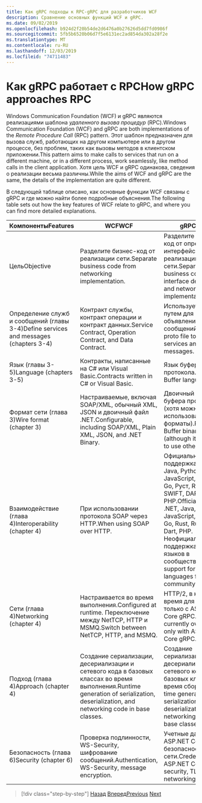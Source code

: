 ```yaml
---
title: Как gRPC подходы к RPC-gRPC для разработчиков WCF
description: Сравнение основных функций WCF и gRPC.
ms.date: 09/02/2019
ms.openlocfilehash: b924d2f20b54de2d6476a0b27626d5dd7fd0986f
ms.sourcegitcommit: 5fb5b6520b06d7f5e6131ec2ad854da302a28f2e
ms.translationtype: MT
ms.contentlocale: ru-RU
ms.lasthandoff: 12/03/2019
ms.locfileid: "74711483"
---
```

# <a name="how-grpc-approaches-rpc"></a><span data-ttu-id="71aa7-103">Как gRPC работает с RPC</span><span class="sxs-lookup"><span data-stu-id="71aa7-103">How gRPC approaches RPC</span></span>

<span data-ttu-id="71aa7-104">Windows Communication Foundation (WCF) и gRPC являются реализациями шаблона *удаленного вызова процедур* (RPC).</span><span class="sxs-lookup"><span data-stu-id="71aa7-104">Windows Communication Foundation (WCF) and gRPC are both implementations of the *Remote Procedure Call* (RPC) pattern.</span></span> <span data-ttu-id="71aa7-105">Этот шаблон предназначен для вызова служб, работающих на другом компьютере или в другом процессе, без проблем, таких как вызовы методов в клиентском приложении.</span><span class="sxs-lookup"><span data-stu-id="71aa7-105">This pattern aims to make calls to services that run on a different machine, or in a different process, work seamlessly, like method calls in the client application.</span></span> <span data-ttu-id="71aa7-106">Хотя цель WCF и gRPC одинакова, сведения о реализации весьма различны.</span><span class="sxs-lookup"><span data-stu-id="71aa7-106">While the aims of WCF and gRPC are the same, the details of the implementation are quite different.</span></span>

<span data-ttu-id="71aa7-107">В следующей таблице описано, как основные функции WCF связаны с gRPC и где можно найти более подробные объяснения.</span><span class="sxs-lookup"><span data-stu-id="71aa7-107">The following table sets out how the key features of WCF relate to gRPC, and where you can find more detailed explanations.</span></span>

| <span data-ttu-id="71aa7-108">Компоненты</span><span class="sxs-lookup"><span data-stu-id="71aa7-108">Features</span></span> | <span data-ttu-id="71aa7-109">WCF</span><span class="sxs-lookup"><span data-stu-id="71aa7-109">WCF</span></span> | <span data-ttu-id="71aa7-110">gRPC</span><span class="sxs-lookup"><span data-stu-id="71aa7-110">gRPC</span></span> |
| -------- | --- | ---- |
| <span data-ttu-id="71aa7-111">Цель</span><span class="sxs-lookup"><span data-stu-id="71aa7-111">Objective</span></span> | <span data-ttu-id="71aa7-112">Разделите бизнес-код от реализации сети.</span><span class="sxs-lookup"><span data-stu-id="71aa7-112">Separate business code from networking implementation.</span></span> | <span data-ttu-id="71aa7-113">Разделите бизнес-код от определения интерфейса и реализации сети.</span><span class="sxs-lookup"><span data-stu-id="71aa7-113">Separate business code from interface definition and networking implementation.</span></span> |
| <span data-ttu-id="71aa7-114">Определение служб и сообщений (главы 3-4)</span><span class="sxs-lookup"><span data-stu-id="71aa7-114">Define services and messages (chapters 3-4)</span></span>  | <span data-ttu-id="71aa7-115">Контракт службы, контракт операции и контракт данных.</span><span class="sxs-lookup"><span data-stu-id="71aa7-115">Service Contract, Operation Contract, and Data Contract.</span></span> | <span data-ttu-id="71aa7-116">Использует файл с путем для объявления служб и сообщений.</span><span class="sxs-lookup"><span data-stu-id="71aa7-116">Uses proto file to declare services and messages.</span></span> |
| <span data-ttu-id="71aa7-117">Язык (главы 3-5)</span><span class="sxs-lookup"><span data-stu-id="71aa7-117">Language (chapters 3-5)</span></span> | <span data-ttu-id="71aa7-118">Контракты, написанные на C# или Visual Basic.</span><span class="sxs-lookup"><span data-stu-id="71aa7-118">Contracts written in C# or Visual Basic.</span></span> | <span data-ttu-id="71aa7-119">Язык буфера протокола.</span><span class="sxs-lookup"><span data-stu-id="71aa7-119">Protocol Buffer language.</span></span> |
| <span data-ttu-id="71aa7-120">Формат сети (глава 3)</span><span class="sxs-lookup"><span data-stu-id="71aa7-120">Wire format (chapter 3)</span></span> | <span data-ttu-id="71aa7-121">Настраиваемые, включая SOAP/XML, обычный XML, JSON и двоичный файл .NET.</span><span class="sxs-lookup"><span data-stu-id="71aa7-121">Configurable, including SOAP/XML, Plain XML, JSON, and .NET Binary.</span></span> | <span data-ttu-id="71aa7-122">Двоичный формат буфера протокола (хотя можно использовать другие форматы).</span><span class="sxs-lookup"><span data-stu-id="71aa7-122">Protocol Buffer binary format (although it's possible to use other formats).</span></span>
| <span data-ttu-id="71aa7-123">Взаимодействие (глава 4)</span><span class="sxs-lookup"><span data-stu-id="71aa7-123">Interoperability (chapter 4)</span></span> | <span data-ttu-id="71aa7-124">При использовании протокола SOAP через HTTP.</span><span class="sxs-lookup"><span data-stu-id="71aa7-124">When using SOAP over HTTP.</span></span> | <span data-ttu-id="71aa7-125">Официальная поддержка: .NET, Java, Python, JavaScript, CC++/, Go, Руст, Ruby, SWIFT, DART, PHP.</span><span class="sxs-lookup"><span data-stu-id="71aa7-125">Official support: .NET, Java, Python, JavaScript, C/C++, Go, Rust, Ruby, Swift, Dart, PHP.</span></span> <span data-ttu-id="71aa7-126">Неофициальная поддержка других языков в сообществе.</span><span class="sxs-lookup"><span data-stu-id="71aa7-126">Unofficial support for other languages from the community.</span></span> |
| <span data-ttu-id="71aa7-127">Сети (глава 4)</span><span class="sxs-lookup"><span data-stu-id="71aa7-127">Networking (chapter 4)</span></span> | <span data-ttu-id="71aa7-128">Настраивается во время выполнения.</span><span class="sxs-lookup"><span data-stu-id="71aa7-128">Configured at runtime.</span></span> <span data-ttu-id="71aa7-129">Переключение между NetTCP, HTTP и MSMQ.</span><span class="sxs-lookup"><span data-stu-id="71aa7-129">Switch between NetTCP, HTTP, and MSMQ.</span></span> | <span data-ttu-id="71aa7-130">HTTP/2, в настоящее время для TCP, только с ASP.NET Core gRPC.</span><span class="sxs-lookup"><span data-stu-id="71aa7-130">HTTP/2, currently over TCP only with ASP.NET Core gRPC.</span></span> |
| <span data-ttu-id="71aa7-131">Подход (глава 4)</span><span class="sxs-lookup"><span data-stu-id="71aa7-131">Approach (chapter 4)</span></span> | <span data-ttu-id="71aa7-132">Создание сериализации, десериализации и сетевого кода в базовых классах во время выполнения.</span><span class="sxs-lookup"><span data-stu-id="71aa7-132">Runtime generation of serialization, deserialization, and networking code in base classes.</span></span> | <span data-ttu-id="71aa7-133">Создание сериализации, десериализации и сетевого кода в базовых классах во время сборки.</span><span class="sxs-lookup"><span data-stu-id="71aa7-133">Build-time generation of serialization, deserialization, and networking code in base classes.</span></span> |
| <span data-ttu-id="71aa7-134">Безопасность (глава 6)</span><span class="sxs-lookup"><span data-stu-id="71aa7-134">Security (chapter 6)</span></span> | <span data-ttu-id="71aa7-135">Проверка подлинности, WS-Security, шифрование сообщений.</span><span class="sxs-lookup"><span data-stu-id="71aa7-135">Authentication, WS-Security, message encryption.</span></span> | <span data-ttu-id="71aa7-136">Учетные данные, ASP.NET Core безопасность, TLS в сети.</span><span class="sxs-lookup"><span data-stu-id="71aa7-136">Credentials, ASP.NET Core security, TLS networking.</span></span> |

>[!div class="step-by-step"]
><span data-ttu-id="71aa7-137">[Назад](grpc-overview.md)
>[Вперед](interface-definition-language.md)</span><span class="sxs-lookup"><span data-stu-id="71aa7-137">[Previous](grpc-overview.md)
[Next](interface-definition-language.md)</span></span>
